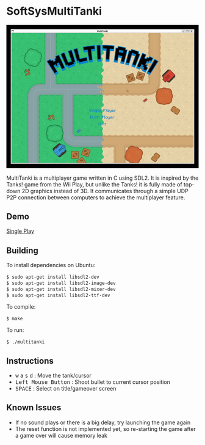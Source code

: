# SoftSysMultiTanki

![multitanki_solo_2.gif](multitanki_solo_2.gif)

MultiTanki is a multiplayer game written in C using SDL2. It is inspired by the Tanks! game from the Wii Play, but unlike the Tanks! it is fully made of top-down 2D graphics instead of 3D. It communicates through a simple UDP P2P connection between computers to achieve the multiplayer feature.

## Demo

[Single Play](https://youtu.be/H5mSYYUEZL0)

## Building

To install dependencies on Ubuntu:

    $ sudo apt-get install libsdl2-dev
    $ sudo apt-get install libsdl2-image-dev
    $ sudo apt-get install libsdl2-mixer-dev
    $ sudo apt-get install libsdl2-ttf-dev

To compile:

    $ make

To run:

    $ ./multitanki

## Instructions

* <kbd>w</kbd> <kbd>a</kbd> <kbd>s</kbd> <kbd>d</kbd> : Move the tank/cursor
* <kbd>Left Mouse Button</kbd> : Shoot bullet to current cursor position
* <kbd>SPACE</kbd> : Select on title/gameover screen

## Known Issues

- If no sound plays or there is a big delay, try launching the game again
- The reset function is not implemented yet, so re-starting the game after a game over will cause memory leak
